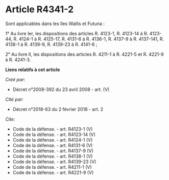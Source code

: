 # Article R4341-2

Sont applicables dans les îles Wallis et Futuna : 

1° Au livre Ier, les dispositions des articles R. 4123-1, R. 4123-14 à R. 4123-44, R. 4124-1 à R. 4125-17, R. 4131-6 à R.
4136-1, R. 4137-9 à R. 4137-141, R. 4138-1 à R. 4139-9, R. 4139-23 à R. 4141-6 ; 

2° Au livre II, les dispositions des articles R. 4211-1 à R. 4221-5 et R. 4221-9 à R. 4241-3.

**Liens relatifs à cet article**

_Créé par_:

  - Décret n°2008-392 du 23 avril 2008 - art. (V)

_Cité par_:

  - Décret n°2018-63 du 2 février 2018 - art. 2

_Cite_:

  - Code de la défense. - art. R4123-1 (V)
  - Code de la défense. - art. R4123-14 (V)
  - Code de la défense. - art. R4124-1 (V)
  - Code de la défense. - art. R4131-6 (V)
  - Code de la défense. - art. R4137-9 (V)
  - Code de la défense. - art. R4138-1 (V)
  - Code de la défense. - art. R4139-23 (V)
  - Code de la défense. - art. R4211-1 (V)
  - Code de la défense. - art. R4221-9 (V)

